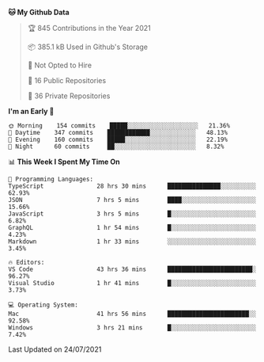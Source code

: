 <!--START_SECTION:waka-->
**🐱 My Github Data** 

> 🏆 845 Contributions in the Year 2021
 > 
> 📦 385.1 kB Used in Github's Storage 
 > 
> 🚫 Not Opted to Hire
 > 
> 📜 16 Public Repositories 
 > 
> 🔑 36 Private Repositories  
 > 
**I'm an Early 🐤** 

```text
🌞 Morning    154 commits    █████░░░░░░░░░░░░░░░░░░░░   21.36% 
🌆 Daytime    347 commits    ████████████░░░░░░░░░░░░░   48.13% 
🌃 Evening    160 commits    █████░░░░░░░░░░░░░░░░░░░░   22.19% 
🌙 Night      60 commits     ██░░░░░░░░░░░░░░░░░░░░░░░   8.32%

```


📊 **This Week I Spent My Time On** 

```text
💬 Programming Languages: 
TypeScript               28 hrs 30 mins      ███████████████░░░░░░░░░░   62.93% 
JSON                     7 hrs 5 mins        ████░░░░░░░░░░░░░░░░░░░░░   15.66% 
JavaScript               3 hrs 5 mins        █░░░░░░░░░░░░░░░░░░░░░░░░   6.82% 
GraphQL                  1 hr 54 mins        █░░░░░░░░░░░░░░░░░░░░░░░░   4.23% 
Markdown                 1 hr 33 mins        ░░░░░░░░░░░░░░░░░░░░░░░░░   3.45%

🔥 Editors: 
VS Code                  43 hrs 36 mins      ████████████████████████░   96.27% 
Visual Studio            1 hr 41 mins        █░░░░░░░░░░░░░░░░░░░░░░░░   3.73%

💻 Operating System: 
Mac                      41 hrs 56 mins      ███████████████████████░░   92.58% 
Windows                  3 hrs 21 mins       █░░░░░░░░░░░░░░░░░░░░░░░░   7.42%

```


 Last Updated on 24/07/2021
<!--END_SECTION:waka-->

